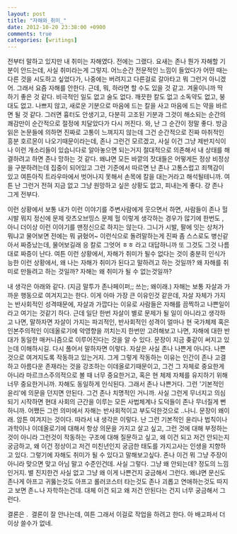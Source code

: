 ```yaml
---
layout: post
title: "자해와_취미_"
date: 2012-10-20 23:38:00 +0900
comments: true 
categories: [writings] 
---
```

전부터 말하고 있지만 내 취미는 자해였다. 전에는 그랬다. 요새는 존나 뭔가 자해할 기분이 안드는데, 사실 취미라는게 그렇지. 어느순간 전문적인 느낌이 들었다가 어떤 때는 다른 것을 시도하고 싶었다가, 나중에는 버려지고 다른걸로 갈아타고 뭐 그런거 아니겠어. 그래서 요즘 자해를 안한다. 근데, 뭐, 하라면 할 수도 있을 것 같고. 겨울이니까 딱 하기 좋은 것 같다. 비극적인 일도 없고 술도 없다. 깨끗한 칼도 없고 소독약도 없고, 붕대도 없고. 나쁘지 않고, 새로운 기분으로 마음에 드는 칼을 사고 마음에 드는 약을 바르면 될 것 같다. 그러면 흉터도 안생기고, 다분히 고조된 기분과 그것이 해소되는 순간의 쾌감만이 순간적으로 절정에 치달았다가 다시 꺼진다. 와, 난 그 순간이 정말 좋다. 방금 읽은 논문들에 의하면 진짜로 고통이 느껴지지 않는데 그건 순간적으로 진짜 마취적인 흥분 호르몬이 나오기때문이라는데, 존나 그런건 모르겠고, 사실 이건 그냥 제반지식이나 이런 개소리들이 있습니다로 알아놓으면 되는거지 절대적으로 의존해서 내 상태를 해결하려고 하면 존나 망하는 것 같다. 왜냐면 모든 바깥의 잣대들은 어떻게든 정상 비정상을 구분하려는데 집중이 되어있고 그런 기준에서 따르면 난 존나 고통스럽고 죄책감이 있고 여튼아직 트라우마에서 벗어나지 못해서 손목에 칼을 대는거라고 해석될테니까. 여튼 난 그런거 전혀 지금 없고 그냥 원망하고 싶은 상황도 없고, 피내는게 좋다. 걍 존나 그게 전부다.

이런 상황에서 보통 내가 이런 이야기를 주변사람에게 웃으면서 하면, 사람들이 존나 헐 시발 뭐지 정신에 문제 랏츠오브띵스 문제 헐 이렇게 생각하는 경우가 많기에 한번도 , 아니 더이상 이런 이야기를 맨정신으로 하지는 않는다. 그니가 시발, 팔에 잇는 상처가 뭐냐고 물어보면 전에는 뭐 긁혔어~ 이런식으로 돌려말하는게 진짜 좀 스스로도 병신같아서 짜증났는데, 물어보길래 응 칼로 그엇어 ㅎㅎ 라고 대답하니까 또 그것도 그것 나름대로 짜증이 난다. 여튼 이런 상황에서, 자해가 취미가 될수 없다는 것이 충분히 인식가능한 이런 상황에서, 왜 나는 자해가 취미가 된다고 말하려고 하는 것일까? 왜 자해를 취미로 만들려고 하는 것일까? 자해는 왜 취미가 될 수 없는것일까?

내 생각은 아래와 같다. (지금 말투가 존나페이퍼;; 쓰는; 왜이래.) 자해는 보통 자살과 가까운 행동으로 여겨지고는 한다. 이게 아마 가장 큰 이유인것 같은데, 자살 자체가 가지는 반사회적인 성격때문에, 자살과 가깝다는 이유로 사람들은 자해를 끔찍하고 나쁜일이라고 여기는 것같기 하다. 근데 일단 한번 자살이 별로 문제가 될 일이 아니라고 생각하고 나면, 말하자면 자살이 가지는 파괴적인, 반사회적인 성격이 얼마나 현 국가체제 혹은 인본주의적인 이데올로기에 악영향을 끼치는지 한번만 고려해보고 나면, 자해에 대한 반대가 동일한 매커니즘으로 이루어진다는 것을 알 수 있다. 문장이 지금 좆같이 써지고 있는데 이해하시길. 다시 풀어서 말하자면 이렇다. 자살은 사실 존나 나쁜게 아니다. 나쁜것으로 여겨지도록 작동하고 있는거지. 그게 그렇게 작동하는 이유는 인간이 존나 고결하고 아름다운 존재라는 것을 강조하는 이데올로기때문이고, 그건 그 자체로 중요한게 아니라 마르크스주의적으로 볼 때 너무 중요한거고, 혹은 현 체제 자체를 유지하기 위해 너무 중요한거니까. 자해도 동일하게 인식된다. 그래서 존나 나쁜거다. 그런 '기본적인 윤리'에 의문을 던지면 안된다. 그건 존나 치명적인 거니까. 사실 그런게 무너지고 의심되기 시작하면 현대 사회의 근간을 이루는 모든 사법체계나 도덕들이 존나 무너질게 뻔하니까. 어쨌든 그런 의미에서 자해는 반사회적이고 부도덕한것으로 ..나니. 문장이 왜이래. 암튼 여겨지는 것이다. 따라서 내 생각은 이렇다. 난 그런 기본적인 윤리나 법칙이나 과학이나 이데올로기에 대해서 항상 의문을 가지고 살고 싶고, 그런 것에 대해 부정하는 것이 아니라 그런것이 작동하는 구조에 대해 질문하고 싶고, 왜 이건 되고 저건 안되는지 궁금하고, 왜 이건 정상이고 저건 미친년인지 궁금한 태도를 가지고사는 인생을 지향하고 있다. 그렇기에 자해도 취미가 될 수 있다고 말해보고싶다. 존나 이건 뭐 그냥 주장이 아니라 맞으면 맞고 아님 말고 수준인건데. 사실 그렇다. 그냥 왜 안되는데? 정도의 느낌인거지. 별 진지한건 사실 없고 그냥 왜 이게 나쁜건지 궁금해서 그런다. 왜냐면 문신도 존나게 아프고 귀뚫는것도 아프고 롤러코스터 타는것도 존나 괴롭고 연애하는것도 따지고 보면 존ㄴ나 자학하는건데. 대체 이건 되고 왜 저건 안된다는 건지 너무 궁금해서 그런다.

결론은 . 
결론이 잘 안나는데, 여튼 그래서 이걸로 작업을 하려고 한다. 아 배고파서 더이상 쓸수가 없네. 


